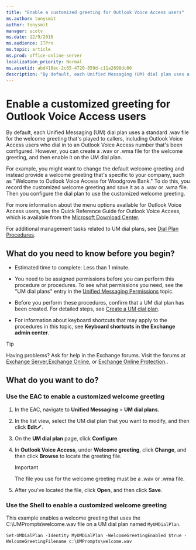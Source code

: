 ```yaml
---
title: "Enable a customized greeting for Outlook Voice Access users"
ms.author: tonysmit
author: tonysmit
manager: scotv
ms.date: 12/9/2016
ms.audience: ITPro
ms.topic: article
ms.prod: office-online-server
localization_priority: Normal
ms.assetid: abd418ec-2c65-4720-859d-c11a2698dc06
description: "By default, each Unified Messaging (UM) dial plan uses a standard .wav file for the welcome greeting that's played to callers, including Outlook Voice Access users who dial in to an Outlook Voice Access number that's been configured. However, you can create a .wav or .wma file for the welcome greeting, and then enable it on the UM dial plan."
---
```


# Enable a customized greeting for Outlook Voice Access users

By default, each Unified Messaging (UM) dial plan uses a standard .wav file for the welcome greeting that's played to callers, including Outlook Voice Access users who dial in to an Outlook Voice Access number that's been configured. However, you can create a .wav or .wma file for the welcome greeting, and then enable it on the UM dial plan. 
  
For example, you might want to change the default welcome greeting and instead provide a welcome greeting that's specific to your company, such as "Welcome to Outlook Voice Access for Woodgrove Bank." To do this, you record the customized welcome greeting and save it as a .wav or .wma file. Then you configure the dial plan to use the customized welcome greeting. 
  
For more information about the menu options available for Outlook Voice Access users, see the Quick Reference Guide for Outlook Voice Access, which is available from the [Microsoft Download Center](https://go.microsoft.com/fwlink/p/?linkId=272767).
  
For additional management tasks related to UM dial plans, see [Dial Plan Procedures](http://technet.microsoft.com/library/1bda77c8-c4e2-4ae0-a001-76ae029bf843.aspx).
  
## What do you need to know before you begin?

- Estimated time to complete: Less than 1 minute.
    
- You need to be assigned permissions before you can perform this procedure or procedures. To see what permissions you need, see the "UM dial plans" entry in the [Unified Messaging Permissions](http://technet.microsoft.com/library/d326c3bc-8f33-434a-bf02-a83cc26a5498.aspx) topic. 
    
- Before you perform these procedures, confirm that a UM dial plan has been created. For detailed steps, see [Create a UM dial plan](../../voice-mail-unified-messaging/connect-voice-mail-system/create-um-dial-plan.md).
    
- For information about keyboard shortcuts that may apply to the procedures in this topic, see **Keyboard shortcuts in the Exchange admin center**.
    
> [!TIP]
> Having problems? Ask for help in the Exchange forums. Visit the forums at [Exchange Server](https://go.microsoft.com/fwlink/p/?linkId=60612),[Exchange Online](https://go.microsoft.com/fwlink/p/?linkId=267542), or [Exchange Online Protection](https://go.microsoft.com/fwlink/p/?linkId=285351).. 
  
## What do you want to do?

### Use the EAC to enable a customized welcome greeting

1. In the EAC, navigate to **Unified Messaging** \> **UM dial plans**.
    
2. In the list view, select the UM dial plan that you want to modify, and then click **Edit**![Edit icon](../../media/ITPro_EAC_EditIcon.gif).
    
3. On the **UM dial plan** page, click **Configure**.
    
4. In **Outlook Voice Access**, under **Welcome greeting**, click **Change**, and then click **Browse** to locate the greeting file. 
    
    > [!IMPORTANT]
    > The file you use for the welcome greeting must be a .wav or .wma file. 
  
5. After you've located the file, click **Open**, and then click **Save**.
    
### Use the Shell to enable a customized welcome greeting

This example enables a welcome greeting that uses the C:\UMPrompts\welcome.wav file on a UM dial plan named  `MyUMDialPlan`.
  
```
Set-UMDialPlan -Identity MyUMDialPlan -WelcomeGreetingEnabled $true -WelcomeGreetingFilename c:\UMPrompts\welcome.wav
```


